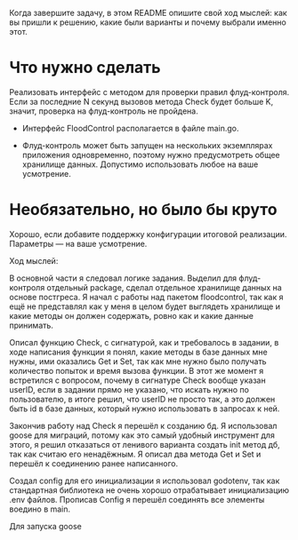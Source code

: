 Когда завершите задачу, в этом README опишите свой ход мыслей: как вы пришли к решению, какие были варианты и почему выбрали именно этот. 

# Что нужно сделать

Реализовать интерфейс с методом для проверки правил флуд-контроля. Если за последние N секунд вызовов метода Check будет больше K, значит, проверка на флуд-контроль не пройдена.

- Интерфейс FloodControl располагается в файле main.go.

- Флуд-контроль может быть запущен на нескольких экземплярах приложения одновременно, поэтому нужно предусмотреть общее хранилище данных. Допустимо использовать любое на ваше усмотрение. 

# Необязательно, но было бы круто

Хорошо, если добавите поддержку конфигурации итоговой реализации. Параметры — на ваше усмотрение.


Ход мыслей: 

В основной части я следовал логике задания. Выделил для флуд-контроля отдельный package, сделал отдельное хранилище данных на основе постгреса. Я начал с работы над пакетом floodcontrol, так как я ещё не представлял как у меня в целом будет выглядеть хранилище и какие методы он должен содержать, ровно как и какие данные принимать. 

Описал функцию Check, с сигнатурой, как и требовалось в задании, в ходе написания функции я понял, какие методы в базе данных мне нужны, ими оказались Get и Set, так как мне нужно было получать количество попыток и время вызова функции. В этот же момент я встретился с вопросом, почему в сигнатуре Check вообще указан userID, если в задании прямо не указано, что искать нужно по пользователю, в итоге решил, что userID не просто так, а это должен быть id в базе данных, который нужно использовать в запросах к ней.

Закончив работу над Check я перешёл к созданию бд. Я использовал goose для миграций, потому как это самый удобный инструмент для этого, я решил отказаться от ленивого варианта создать init метод дб, так как считаю его ненадёжным. Я описал два метода Get и Set и перешёл к соединению ранее написанного.

Создал config для его инициализации я использовал godotenv, так как стандартная библиотека не очень хорошо отрабатывает инициализацию .env файлов. Прописав Config я перешёл соединять все элементы воедино в main. 

Для запуска goose <!-- goose postgres "user= password= host= port= dbname=floodcontrol sslmode=disable" up -->